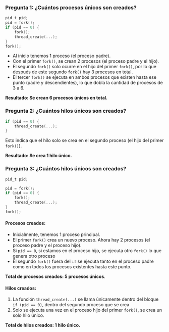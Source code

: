 ### Pregunta 1: ¿Cuántos procesos únicos son creados?

```c
pid_t pid;
pid = fork();
if (pid == 0) { 
    fork(); 
    thread_create(...);
}
fork();
```

- Al inicio tenemos 1 proceso (el proceso padre).
- Con el primer `fork()`, se crean 2 procesos (el proceso padre y el hijo).
- El segundo `fork()` solo ocurre en el hijo del primer `fork()`, por lo que después de este segundo `fork()` hay 3 procesos en total.
- El tercer `fork()` se ejecuta en ambos procesos que existen hasta ese punto (padre y descendientes), lo que dobla la cantidad de procesos de 3 a 6.

**Resultado: Se crean 6 procesos únicos en total.**

### Pregunta 2: ¿Cuántos hilos únicos son creados?

```c
if (pid == 0) {
    thread_create(...);
}
```

Esto indica que el hilo solo se crea en el segundo proceso (el hijo del primer `fork()`).

**Resultado: Se crea 1 hilo único.**

### Pregunta 3: ¿Cuántos hilos únicos son creados?

```c
pid_t pid;

pid = fork();
if (pid == 0) {
    fork();
    thread_create(...);
}
fork();
```

#### Procesos creados:

- Inicialmente, tenemos 1 proceso principal.
- El primer `fork()` crea un nuevo proceso. Ahora hay 2 procesos (el proceso padre y el proceso hijo).
- Si `pid == 0`, si estamos en el proceso hijo, se ejecuta otro `fork()` lo que genera otro proceso
- El segundo `fork()` fuera del `if` se ejecuta tanto en el proceso padre como en todos los procesos existentes hasta este punto.

**Total de procesos creados: 5 procesos únicos**.

#### Hilos creados:

1. La función `thread_create(...)` se llama únicamente dentro del bloque `if (pid == 0)`, dentro del segundo proceso que se crea
2. Solo se ejecuta una vez en el proceso hijo del primer `fork()`, se crea un solo hilo único.

**Total de hilos creados: 1 hilo único.**